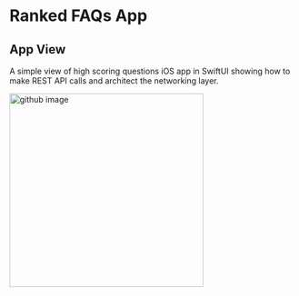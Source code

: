 # Ranked FAQs App

## App View

A simple view of high scoring questions iOS app in SwiftUI showing how to make REST API calls and architect the networking layer.

<img width="341" alt="github image" src="">

